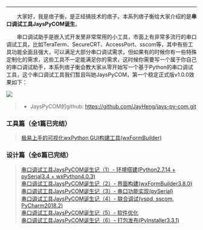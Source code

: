----

　　大家好，我是痞子衡，是正经搞技术的痞子。本系列痞子衡给大家介绍的是**串口调试工具JaysPyCOM诞生**。  

　　串口调试助手是嵌入式开发里非常常用的小工具，市面上有非常多流行的串口调试工具，比如TeraTerm、SecureCRT、AccessPort、sscom等，其中有些工具功能全面且强大，可以满足大部分串口调试需求，但如果有的时候你有一些特殊定制化的需求，这些工具不一定能满足你的需求，这时候你需要写一个属于你自己的串口调试助手，本系列痞子衡会教大家从零开始写一个基于Python的串口调试工具，这个串口调试工具我们暂且叫她JaysPyCOM，第一个稳定正式版v1.0.0效果如下：  

<img src="http://odox9r8vg.bkt.clouddn.com/image/cnblogs/JaysPyCOM_v1.0.0_overview.png" style="zoom:100%" />

> * JaysPyCOM的github: https://github.com/JayHeng/jays-py-com.git  

### 工具篇（全1篇已完结）
> [极易上手的可视化wxPython GUI构建工具(wxFormBuilder)](http://www.cnblogs.com/henjay724/p/9426966.html)

### 设计篇（全6篇已完结）
> [串口调试工具JaysPyCOM诞生记（1）- 环境搭建(Python2.7.14 + pySerial3.4 + wxPython4.0.3)](http://www.cnblogs.com/henjay724/p/9416049.html)  
> [串口调试工具JaysPyCOM诞生记（2）- 界面构建(wxFormBuilder3.8.0)](http://www.cnblogs.com/henjay724/p/9430234.html)  
> [串口调试工具JaysPyCOM诞生记（3）- 串口功能实现(pySerial)](http://www.cnblogs.com/henjay724/p/9436995.html)  
> [串口调试工具JaysPyCOM诞生记（4）- 联合调试(vspd, sscom, PyCharm2018.2)](https://www.cnblogs.com/henjay724/p/9439580.html)  
> [串口调试工具JaysPyCOM诞生记（5）- 软件优化](https://www.cnblogs.com/henjay724/p/9447077.html)  
> [串口调试工具JaysPyCOM诞生记（6）- 打包发布(PyInstaller3.3.1)](https://www.cnblogs.com/henjay724/p/9452275.html)  
